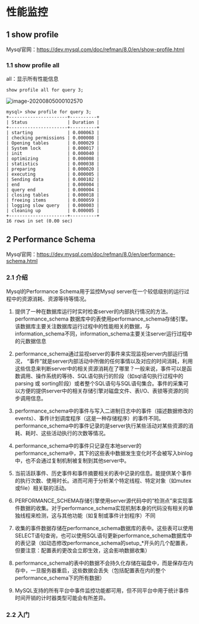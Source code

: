 # 性能监控

## 1 show profile

Mysql官网：https://dev.mysql.com/doc/refman/8.0/en/show-profile.html

### 1.1 show profile all

all：显示所有性能信息

```mysql
show profile all for query 3;
```

![image-20200805000102570](https://yeyangshu-picgo.oss-cn-shanghai.aliyuncs.com/img/image-20200805000102570.png)



```mysql
mysql> show profile for query 3;
+----------------------+----------+
| Status               | Duration |
+----------------------+----------+
| starting             | 0.000063 |
| checking permissions | 0.000008 |
| Opening tables       | 0.000029 |
| System lock          | 0.000017 |
| init                 | 0.000040 |
| optimizing           | 0.000008 |
| statistics           | 0.000038 |
| preparing            | 0.000020 |
| executing            | 0.000005 |
| Sending data         | 0.000102 |
| end                  | 0.000004 |
| query end            | 0.000004 |
| closing tables       | 0.000018 |
| freeing items        | 0.000059 |
| logging slow query   | 0.000003 |
| cleaning up          | 0.000005 |
+----------------------+----------+
16 rows in set (0.00 sec)
```

## 2 Performance Schema

Mysql官网：https://dev.mysql.com/doc/refman/8.0/en/performance-schema.html

### 2.1 介绍

Mysql的Performance Schema用于监控Mysql server在一个较低级别的运行过程中的资源消耗、资源等待等情况。

1. 提供了一种在数据库运行时实时检查server的内部执行情况的方法。performance_schema 数据库中的表使用performance_schema存储引擎。该数据库主要关注数据库运行过程中的性能相关的数据，与information_schema不同，information_schema主要关注server运行过程中的元数据信息

2. performance_schema通过监视server的事件来实现监视server内部运行情况， “事件”就是server内部活动中所做的任何事情以及对应的时间消耗，利用这些信息来判断server中的相关资源消耗在了哪里？一般来说，事件可以是函数调用、操作系统的等待、SQL语句执行的阶段（如sql语句执行过程中的parsing 或 sorting阶段）或者整个SQL语句与SQL语句集合。事件的采集可以方便的提供server中的相关存储引擎对磁盘文件、表I/O、表锁等资源的同步调用信息。

3. performance_schema中的事件与写入二进制日志中的事件（描述数据修改的events）、事件计划调度程序（这是一种存储程序）的事件不同。performance_schema中的事件记录的是server执行某些活动对某些资源的消耗、耗时、这些活动执行的次数等情况。
4. performance_schema中的事件只记录在本地server的performance_schema中，其下的这些表中数据发生变化时不会被写入binlog中，也不会通过复制机制被复制到其他server中。
5. 当前活跃事件、历史事件和事件摘要相关的表中记录的信息。能提供某个事件的执行次数、使用时长。进而可用于分析某个特定线程、特定对象（如mutex或file）相关联的活动。
6. PERFORMANCE_SCHEMA存储引擎使用server源代码中的“检测点”来实现事件数据的收集。对于performance_schema实现机制本身的代码没有相关的单独线程来检测，这与其他功能（如复制或事件计划程序）不同
7. 收集的事件数据存储在performance_schema数据库的表中。这些表可以使用SELECT语句查询，也可以使用SQL语句更新performance_schema数据库中的表记录（如动态修改performance_schema的setup_*开头的几个配置表，但要注意：配置表的更改会立即生效，这会影响数据收集）
8. performance_schema的表中的数据不会持久化存储在磁盘中，而是保存在内存中，一旦服务器重启，这些数据会丢失（包括配置表在内的整个performance_schema下的所有数据）
9. MySQL支持的所有平台中事件监控功能都可用，但不同平台中用于统计事件时间开销的计时器类型可能会有所差异。 

### 2.2 入门

